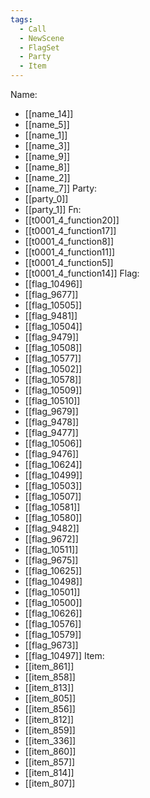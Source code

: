 ```yaml
---
tags:
  - Call
  - NewScene
  - FlagSet
  - Party
  - Item
---
```

Name:
- [[name_14]]
- [[name_5]]
- [[name_1]]
- [[name_3]]
- [[name_9]]
- [[name_8]]
- [[name_2]]
- [[name_7]]
Party:
- [[party_0]]
- [[party_1]]
Fn:
- [[t0001_4_function20]]
- [[t0001_4_function17]]
- [[t0001_4_function8]]
- [[t0001_4_function11]]
- [[t0001_4_function5]]
- [[t0001_4_function14]]
Flag:
- [[flag_10496]]
- [[flag_9677]]
- [[flag_10505]]
- [[flag_9481]]
- [[flag_10504]]
- [[flag_9479]]
- [[flag_10508]]
- [[flag_10577]]
- [[flag_10502]]
- [[flag_10578]]
- [[flag_10509]]
- [[flag_10510]]
- [[flag_9679]]
- [[flag_9478]]
- [[flag_9477]]
- [[flag_10506]]
- [[flag_9476]]
- [[flag_10624]]
- [[flag_10499]]
- [[flag_10503]]
- [[flag_10507]]
- [[flag_10581]]
- [[flag_10580]]
- [[flag_9482]]
- [[flag_9672]]
- [[flag_10511]]
- [[flag_9675]]
- [[flag_10625]]
- [[flag_10498]]
- [[flag_10501]]
- [[flag_10500]]
- [[flag_10626]]
- [[flag_10576]]
- [[flag_10579]]
- [[flag_9673]]
- [[flag_10497]]
Item:
- [[item_861]]
- [[item_858]]
- [[item_813]]
- [[item_805]]
- [[item_856]]
- [[item_812]]
- [[item_859]]
- [[item_336]]
- [[item_860]]
- [[item_857]]
- [[item_814]]
- [[item_807]]
